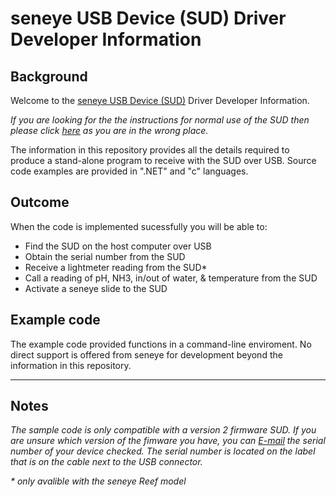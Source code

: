 # seneye USB Device (SUD) Driver Developer Information

## Background

Welcome to the [seneye USB Device (SUD)](http://answers.seneye.com/en/Seneye_Products/seneye_USB_device) Driver Developer Information.

_If you are looking for the the instructions for normal use of the SUD then please click [here](http://answers.seneye.com/en) as you are in the wrong place._

The information in this repository provides all the details required to produce a stand-alone program to receive with the SUD over USB. Source code examples are provided in ".NET" and "c" languages.


## Outcome

When the code is implemented sucessfully you will be able to:

- Find the SUD on the host computer over USB
- Obtain the serial number from the SUD
- Receive a lightmeter reading from the SUD*
- Call a reading of pH, NH3, in/out of water, & temperature from the SUD 
- Activate a seneye slide to the SUD


## Example code

The example code provided functions in a command-line enviroment. No direct support is offered from seneye for development beyond the information in this repository. 

-----

## Notes

_The sample code is only compatible with a version 2 firmware SUD. If you are unsure which version of the fimware you have, you can [E-mail](mailto:support@seneye.com) the serial number of your device checked. The serial number is located on the label that is on the cable next to the USB connector._

_* only avalible with the seneye Reef model_